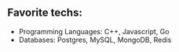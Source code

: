 <h2> Favorite techs:</h2>

<ul>

  <li>Programming Languages: C++, Javascript, Go</li>
  <li>Databases: Postgres, MySQL, MongoDB, Redis</li>


</ul>
